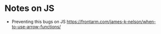 # Notes on JS
* Preventing this bugs on JS
https://frontarm.com/james-k-nelson/when-to-use-arrow-functions/
